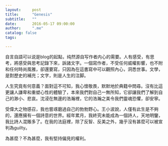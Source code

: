 ```yaml
---
layout:     post
title:      "Genesis"
subtitle:   ""
date:       2016-05-17 09:00:00
author:     ".me"
catalog: false
tags:

---
```


自言自語可以说是blog的起點，纯然源自写作者内心的需要。人有感受，有思考，將感受與思考記錄下來，訴諸文字。一個寫作者，不受任何威權影響，也不附和任何時尚風雅，卻還要寫，只因為在這書寫中可以觀照內心，洞悉世事。文學，是對歷史的補充；文字，則是人生的注脚。

人生究竟有何意義？面對這不可知，我心懷敬畏，默默地於典籍中問尋。沒有比這更讓人謙卑和重塑心性的體驗了，本來我們對自己一無所知，它卻讓我們了解到自己的渺小、悲哀。沈浸在無邊的浩瀚裡，它的浩瀚之美令我們靈魂恐懼，卻安寧。

受偉大之物感召，我也嘗琢磨過自己的勃勃野心。王小波說，人僅有此生是不夠的，還應擁有一個詩意的世界。經年累月，我終究未能成為一個詩人，天地明鑒，我比詩人混賬多了。在我的法庭裡，除了反智、反美之外，幾乎沒有甚麼可以被宣判為guilty。

為甚麼？不為甚麼，我有堅持偏見的權利。


